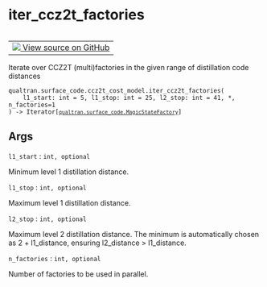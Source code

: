 # iter_ccz2t_factories


<table class="tfo-notebook-buttons tfo-api nocontent" align="left">
<td>
  <a target="_blank" href="https://github.com/quantumlib/Qualtran/blob/main/qualtran/surface_code/ccz2t_cost_model.py#L270-L297">
    <img src="https://www.tensorflow.org/images/GitHub-Mark-32px.png" />
    View source on GitHub
  </a>
</td>
</table>



Iterate over CCZ2T (multi)factories in the given range of distillation code distances


<pre class="devsite-click-to-copy prettyprint lang-py tfo-signature-link">
<code>qualtran.surface_code.ccz2t_cost_model.iter_ccz2t_factories(
    l1_start: int = 5, l1_stop: int = 25, l2_stop: int = 41, *, n_factories=1
) -> Iterator[<a href="../../../qualtran/surface_code/MagicStateFactory.html"><code>qualtran.surface_code.MagicStateFactory</code></a>]
</code></pre>



<!-- Placeholder for "Used in" -->


<h2 class="add-link">Args</h2>

`l1_start`<a id="l1_start"></a>
: `int, optional`
  
  Minimum level 1 distillation distance.

`l1_stop`<a id="l1_stop"></a>
: `int, optional`
  
  Maximum level 1 distillation distance.

`l2_stop`<a id="l2_stop"></a>
: `int, optional`
  
  Maximum level 2 distillation distance. The minimum is
      automatically chosen as 2 + l1_distance, ensuring l2_distance > l1_distance.

`n_factories`<a id="n_factories"></a>
: `int, optional`
  
  Number of factories to be used in parallel.


